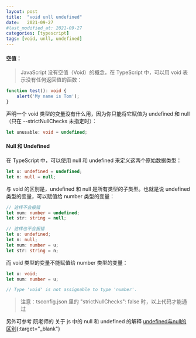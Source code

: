 ```yaml
---
layout: post
title:  "void unll undefined"
date:   2021-09-27
#last_modified_at: 2021-09-27
categories: [typescript]
tags: [void, unll, undefined]
---
```

#### 空值：
> JavaScript 没有空值（Void）的概念，在 TypeScript 中，可以用 void 表示没有任何返回值的函数：

```ts
function test(): void {
    alert('My name is Tom');
}
```

声明一个 void 类型的变量没有什么用，因为你只能将它赋值为 undefined 和 null（只在 --strictNullChecks 未指定时）：

```ts
let unusable: void = undefined;
```

#### Null 和 Undefined

在 TypeScript 中，可以使用 null 和 undefined 来定义这两个原始数据类型：

```ts
let u: undefined = undefined;
let n: null = null;
```

与 void 的区别是，undefined 和 null 是所有类型的子类型。也就是说 undefined 类型的变量，可以赋值给 number 类型的变量：

```ts
// 这样不会报错
let num: number = undefined;
let str: string = null;

// 这样也不会报错
let u: undefined;
let n: null;
let num: number = u;
let str: string = n;
```

而 void 类型的变量不能赋值给 number 类型的变量：
```ts
let u: void;
let num: number = u;

// Type 'void' is not assignable to type 'number'.
```

> 注意：tsconfig.json 里的 "strictNullChecks": false 时，以上代码才能通过

另外可参考 阮老师的 关于 js 中的 null 和 undefined 的解释 [undefined与null的区别](http://www.ruanyifeng.com/blog/2014/03/undefined-vs-null.html){:target="_blank"}
